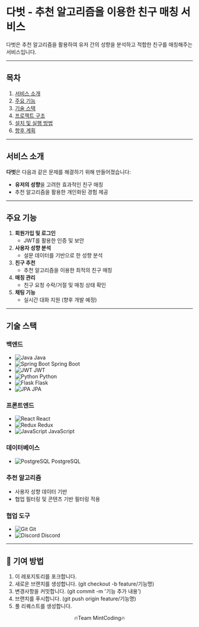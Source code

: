 # 다벗 - 추천 알고리즘을 이용한 친구 매칭 서비스

다벗은 추천 알고리즘을 활용하여 유저 간의 성향을 분석하고 적합한 친구를 매칭해주는 서비스입니다.

---

## 목차
1. [서비스 소개](#서비스-소개)
2. [주요 기능](#주요-기능)
3. [기술 스택](#기술-스택)
4. [프로젝트 구조](#프로젝트-구조)
5. [설치 및 실행 방법](#설치-및-실행-방법)
6. [향후 계획](#향후-계획)

---

## 서비스 소개

**다벗**은 다음과 같은 문제를 해결하기 위해 만들어졌습니다:
- **유저의 성향**을 고려한 효과적인 친구 매칭
- 추천 알고리즘을 활용한 개인화된 경험 제공

---

## 주요 기능

1. **회원가입 및 로그인**  
   - JWT를 활용한 인증 및 보안
2. **사용자 성향 분석**  
   - 설문 데이터를 기반으로 한 성향 분석
3. **친구 추천**  
   - 추천 알고리즘을 이용한 최적의 친구 매칭
4. **매칭 관리**  
   - 친구 요청 수락/거절 및 매칭 상태 확인
5. **채팅 기능**  
   - 실시간 대화 지원 (향후 개발 예정)

---

## 기술 스택

### 백엔드
- ![Java](https://img.shields.io/badge/Java-007396?style=flat-square&logo=java&logoColor=white) Java  
- ![Spring Boot](https://img.shields.io/badge/Spring%20Boot-6DB33F?style=flat-square&logo=springboot&logoColor=white) Spring Boot
- ![JWT](https://img.shields.io/badge/JWT-000000?style=flat-square&logo=jsonwebtokens&logoColor=white) JWT  
- ![Python](https://img.shields.io/badge/Python-3776AB?style=flat-square&logo=python&logoColor=white) Python  
- ![Flask](https://img.shields.io/badge/Flask-000000?style=flat-square&logo=flask&logoColor=white) Flask   
- ![JPA](https://img.shields.io/badge/JPA-6DB33F?style=flat-square&logo=hibernate&logoColor=white) JPA  

### 프론트엔드
- ![React](https://img.shields.io/badge/React-61DAFB?style=flat-square&logo=react&logoColor=black) React
- ![Redux](https://img.shields.io/badge/Redux-764ABC?style=flat-square&logo=redux&logoColor=white) Redux  
- ![JavaScript](https://img.shields.io/badge/JavaScript-F7DF1E?style=flat-square&logo=javascript&logoColor=black) JavaScript  

### 데이터베이스
- ![PostgreSQL](https://img.shields.io/badge/PostgreSQL-336791?style=flat-square&logo=postgresql&logoColor=white) PostgreSQL  

### 추천 알고리즘
- 사용자 성향 데이터 기반
- 협업 필터링 및 콘텐츠 기반 필터링 적용  

### 협업 도구
- ![Git](https://img.shields.io/badge/Git-F05032?style=flat-square&logo=git&logoColor=white) Git  
- ![Discord](https://img.shields.io/badge/Discord-5865F2?style=flat-square&logo=discord&logoColor=white) Discord

---

## 🤝 기여 방법

1. 이 레포지토리를 포크합니다.
2. 새로운 브랜치를 생성합니다. (git checkout -b feature/기능명)
3. 변경사항을 커밋합니다. (git commit -m '기능 추가 내용')
4. 브랜치를 푸시합니다. (git push origin feature/기능명)
5. 풀 리퀘스트를 생성합니다.

<div align="center">
  🔥Team MintCoding🔥
</div>
